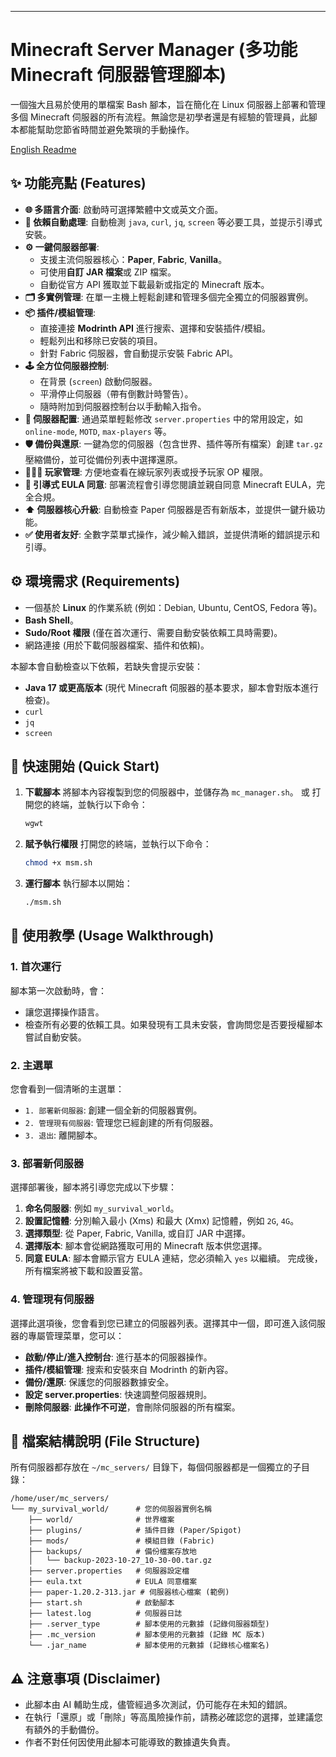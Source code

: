 ---

# Minecraft Server Manager (多功能 Minecraft 伺服器管理腳本)

一個強大且易於使用的單檔案 Bash 腳本，旨在簡化在 Linux 伺服器上部署和管理多個 Minecraft 伺服器的所有流程。無論您是初學者還是有經驗的管理員，此腳本都能幫助您節省時間並避免繁瑣的手動操作。

[English Readme](./README_EN.md) 

## ✨ 功能亮點 (Features)

*   **🌐 多語言介面**: 啟動時可選擇繁體中文或英文介面。
*   **🧩 依賴自動處理**: 自動檢測 `java`, `curl`, `jq`, `screen` 等必要工具，並提示引導式安裝。
*   **⚙️ 一鍵伺服器部署**:
    *   支援主流伺服器核心：**Paper**, **Fabric**, **Vanilla**。
    *   可使用**自訂 JAR 檔案**或 ZIP 檔案。
    *   自動從官方 API 獲取並下載最新或指定的 Minecraft 版本。
*   **🗂️ 多實例管理**: 在單一主機上輕鬆創建和管理多個完全獨立的伺服器實例。
*   **📦 插件/模組管理**:
    *   直接連接 **Modrinth API** 進行搜索、選擇和安裝插件/模組。
    *   輕鬆列出和移除已安裝的項目。
    *   針對 Fabric 伺服器，會自動提示安裝 Fabric API。
*   **🕹️ 全方位伺服器控制**:
    *   在背景 (`screen`) 啟動伺服器。
    *   平滑停止伺服器（帶有倒數計時警告）。
    *   隨時附加到伺服器控制台以手動輸入指令。
*   **🔧 伺服器配置**: 通過菜單輕鬆修改 `server.properties` 中的常用設定，如 `online-mode`, `MOTD`, `max-players` 等。
*   **🛡️ 備份與還原**: 一鍵為您的伺服器（包含世界、插件等所有檔案）創建 `tar.gz` 壓縮備份，並可從備份列表中選擇還原。
*   **🧑‍🤝‍🧑 玩家管理**: 方便地查看在線玩家列表或授予玩家 OP 權限。
*   **📜 引導式 EULA 同意**: 部署流程會引導您閱讀並親自同意 Minecraft EULA，完全合規。
*   **⬆️ 伺服器核心升級**: 自動檢查 Paper 伺服器是否有新版本，並提供一鍵升級功能。
*   **✅ 使用者友好**: 全數字菜單式操作，減少輸入錯誤，並提供清晰的錯誤提示和引導。

## ⚙️ 環境需求 (Requirements)

*   一個基於 **Linux** 的作業系統 (例如：Debian, Ubuntu, CentOS, Fedora 等)。
*   **Bash Shell**。
*   **Sudo/Root 權限** (僅在首次運行、需要自動安裝依賴工具時需要)。
*   網路連接 (用於下載伺服器檔案、插件和依賴)。

本腳本會自動檢查以下依賴，若缺失會提示安裝：
*   **Java 17 或更高版本** (現代 Minecraft 伺服器的基本要求，腳本會對版本進行檢查)。
*   `curl`
*   `jq`
*   `screen`

## 🚀 快速開始 (Quick Start)

1.  **下載腳本**
    將腳本內容複製到您的伺服器中，並儲存為 `mc_manager.sh`。
    或
        打開您的終端，並執行以下命令：
    ```bash
    wgwt 
    ```

3.  **賦予執行權限**
    打開您的終端，並執行以下命令：
    ```bash
    chmod +x msm.sh
    ```

4.  **運行腳本**
    執行腳本以開始：
    ```bash
    ./msm.sh
    ```

## 📖 使用教學 (Usage Walkthrough)

### 1. 首次運行
腳本第一次啟動時，會：
*   讓您選擇操作語言。
*   檢查所有必要的依賴工具。如果發現有工具未安裝，會詢問您是否要授權腳本嘗試自動安裝。

### 2. 主選單
您會看到一個清晰的主選單：
*   `1. 部署新伺服器`: 創建一個全新的伺服器實例。
*   `2. 管理現有伺服器`: 管理您已經創建的所有伺服器。
*   `3. 退出`: 離開腳本。

### 3. 部署新伺服器
選擇部署後，腳本將引導您完成以下步驟：
1.  **命名伺服器**: 例如 `my_survival_world`。
2.  **設置記憶體**: 分別輸入最小 (Xms) 和最大 (Xmx) 記憶體，例如 `2G`, `4G`。
3.  **選擇類型**: 從 Paper, Fabric, Vanilla, 或自訂 JAR 中選擇。
4.  **選擇版本**: 腳本會從網路獲取可用的 Minecraft 版本供您選擇。
5.  **同意 EULA**: 腳本會顯示官方 EULA 連結，您必須輸入 `yes` 以繼續。
完成後，所有檔案將被下載和設置妥當。

### 4. 管理現有伺服器
選擇此選項後，您會看到您已建立的伺服器列表。選擇其中一個，即可進入該伺服器的專屬管理菜單，您可以：
*   **啟動/停止/進入控制台**: 進行基本的伺服器操作。
*   **插件/模組管理**: 搜索和安裝來自 Modrinth 的新內容。
*   **備份/還原**: 保護您的伺服器數據安全。
*   **設定 server.properties**: 快速調整伺服器規則。
*   **刪除伺服器**: **此操作不可逆**，會刪除伺服器的所有檔案。

## 📁 檔案結構說明 (File Structure)

所有伺服器都存放在 `~/mc_servers/` 目錄下，每個伺服器都是一個獨立的子目錄：

```
/home/user/mc_servers/
└── my_survival_world/      # 您的伺服器實例名稱
    ├── world/              # 世界檔案
    ├── plugins/            # 插件目錄 (Paper/Spigot)
    ├── mods/               # 模組目錄 (Fabric)
    ├── backups/            # 備份檔案存放地
    │   └── backup-2023-10-27_10-30-00.tar.gz
    ├── server.properties   # 伺服器設定檔
    ├── eula.txt            # EULA 同意檔案
    ├── paper-1.20.2-313.jar # 伺服器核心檔案 (範例)
    ├── start.sh            # 啟動腳本
    ├── latest.log          # 伺服器日誌
    ├── .server_type        # 腳本使用的元數據 (記錄伺服器類型)
    ├── .mc_version         # 腳本使用的元數據 (記錄 MC 版本)
    └── .jar_name           # 腳本使用的元數據 (記錄核心檔案名)
```

## ⚠️ 注意事項 (Disclaimer)

*   此腳本由 AI 輔助生成，儘管經過多次測試，仍可能存在未知的錯誤。
*   在執行「還原」或「刪除」等高風險操作前，請務必確認您的選擇，並建議您有額外的手動備份。
*   作者不對任何因使用此腳本可能導致的數據遺失負責。
